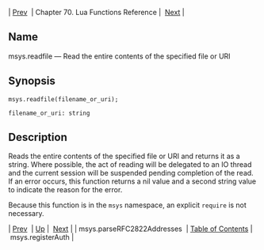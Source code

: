 | [Prev](lua.ref.msys.parseRFC2822Addresses)  | Chapter 70. Lua Functions Reference |  [Next](lua.ref.msys.registerAuth) |

<a name="lua.ref.msys.readfile"></a>
## Name

msys.readfile — Read the entire contents of the specified file or URI

<a name="idp16239664"></a>
## Synopsis

`msys.readfile(filename_or_uri);`

`filename_or_uri: string`<a name="idp16242656"></a>
## Description

Reads the entire contents of the specified file or URI and returns it as a string. Where possible, the act of reading will be delegated to an IO thread and the current session will be suspended pending completion of the read. If an error occurs, this function returns a nil value and a second string value to indicate the reason for the error.

Because this function is in the `msys` namespace, an explicit `require` is not necessary.

| [Prev](lua.ref.msys.parseRFC2822Addresses)  | [Up](lua.function.details) |  [Next](lua.ref.msys.registerAuth) |
| msys.parseRFC2822Addresses  | [Table of Contents](index) |  msys.registerAuth |

